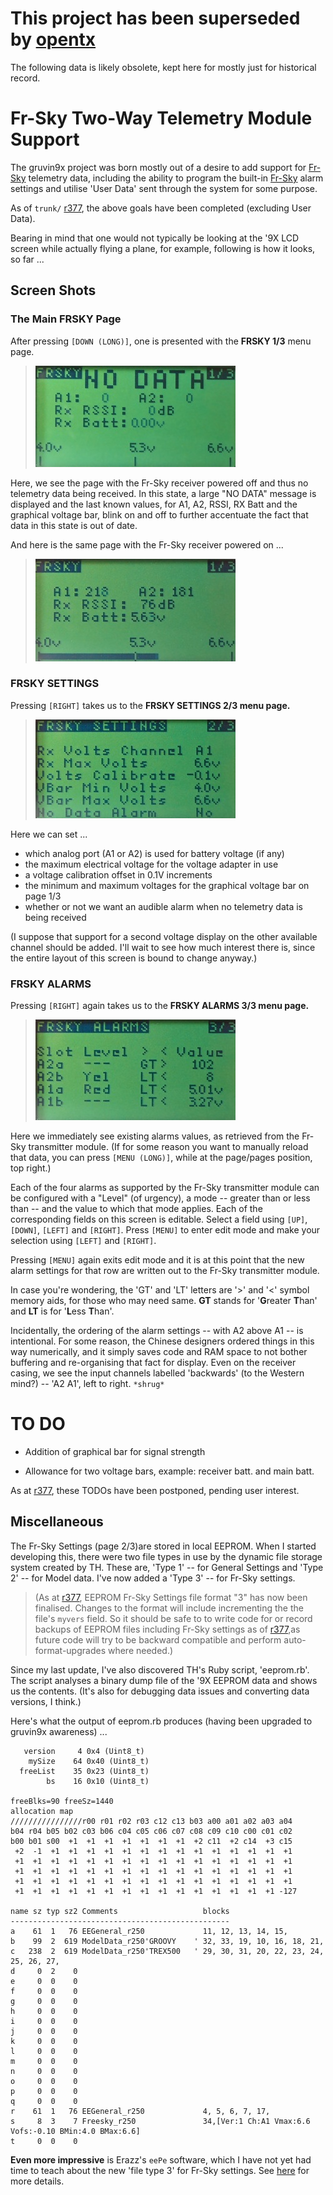 # This project has been superseded by [opentx](http://opentx.googlecode.com/) #

The following data is likely obsolete, kept here for mostly just for historical record.


# Fr-Sky Two-Way Telemetry Module Support #

The gruvin9x project was born mostly out of a desire to add support for [Fr-Sky](http://www.frsky-rc.com) telemetry data, including the ability to program the built-in [Fr-Sky](http://www.frsky-rc.com) alarm settings and utilise 'User Data' sent through the system for some purpose.

As of `trunk/` [r377](https://code.google.com/p/gruvin9x/source/detail?r=377), the above goals have been completed (excluding User Data).

Bearing in mind that one would not typically be looking at the '9X LCD screen while actually flying a plane, for example, following is how it looks, so far ...

## Screen Shots ##

### The Main FRSKY Page ###
After pressing `[DOWN (LONG)]`, one is presented with the **FRSKY 1/3** menu page.

> ![](FrSky.attach/no-data.jpg)

Here, we see the page with the Fr-Sky receiver powered off and thus no telemetry data being received. In this state, a large "NO DATA" message is displayed and the last known values, for A1, A2, RSSI, RX Batt and the graphical voltage bar, blink on and off to further accentuate the fact that data in this state is out of date.


And here is the same page with the Fr-Sky receiver powered on ...

> ![](FrSky.attach/got-data.jpg)

### FRSKY SETTINGS ###
Pressing `[RIGHT]` takes us to the **FRSKY SETTINGS 2/3 menu page.**

> ![](FrSky.attach/settings.jpg)

Here we can set ...
  * which analog port (A1 or A2) is used for battery voltage (if any)
  * the maximum electrical voltage for the voltage adapter in use
  * a voltage calibration offset in 0.1V increments
  * the minimum and maximum voltages for the graphical voltage bar on page 1/3
  * whether or not we want an audible alarm when no telemetry data is being received

(I suppose that support for a second voltage display on the other available channel should be added. I'll wait to see how much interest there is, since the entire layout of this screen is bound to change anyway.)

### FRSKY ALARMS ###
Pressing `[RIGHT]` again takes us to the **FRSKY ALARMS 3/3 menu page.**

> ![](FrSky.attach/alarms.jpg)

Here we immediately see existing alarms values, as retrieved from the Fr-Sky transmitter module. (If for some reason you want to manually reload that data, you can press `[MENU (LONG)]`, while at the page/pages position, top right.)

Each of the four alarms as supported by the Fr-Sky transmitter module can be configured with a "Level" (of urgency), a mode -- greater than or less than -- and the value to which that mode applies. Each of the corresponding fields on this screen is editable. Select a field using `[UP]`, `[DOWN]`, `[LEFT]` and `[RIGHT]`. Press `[MENU]` to enter edit mode and make your selection using `[LEFT]` and `[RIGHT]`.

Pressing `[MENU]` again exits edit mode and it is at this point that the new alarm settings for that row are written out to the Fr-Sky transmitter module.

In case you're wondering, the 'GT' and 'LT' letters are '>' and '<' symbol memory aids, for those who may need same. **GT** stands for '<b>G</b>reater <b>T</b>han' and **LT** is for '<b>L</b>ess <b>T</b>han'.

Incidentally, the ordering of the alarm settings -- with A2 above A1 -- is intentional. For some reason, the Chinese designers ordered things in this way numerically, and it simply saves code and RAM space to not bother buffering and re-organising that fact for display. Even on the receiver casing, we see the input channels labelled 'backwards' (to the Western mind?) -- 'A2 A1', left to right. `*shrug*`

# TO DO #

  * Addition of graphical bar for signal strength

  * Allowance for two voltage bars, example: receiver batt. and main batt.

As at [r377](https://code.google.com/p/gruvin9x/source/detail?r=377), these TODOs have been postponed, pending user interest.

## Miscellaneous ##

The Fr-Sky Settings (page 2/3)are stored in local EEPROM. When I started developing this, there were two file types in use by the dynamic file storage system created by TH. These are, 'Type 1' -- for General Settings and 'Type 2' -- for Model data. I've now added a 'Type 3' -- for Fr-Sky settings.

> (As at [r377](https://code.google.com/p/gruvin9x/source/detail?r=377), EEPROM Fr-Sky Settings file format "3" has now been finalised. Changes to the format will include incrementing the the file's `myvers` field. So it should be safe to to write code for or record backups of EEPROM files including Fr-Sky settings as of [r377](https://code.google.com/p/gruvin9x/source/detail?r=377),as future code will try to be backward compatible and perform auto-format-upgrades where needed.)

Since my last update, I've also discovered TH's Ruby script, 'eeprom.rb'. The script analyses a binary dump file of the '9X EEPROM data and shows us the contents. (It's also for debugging data issues and converting data versions, I think.)

Here's what the output of eeprom.rb produces (having been upgraded to gruvin9x awareness) ...

```
   version     4 0x4 (Uint8_t)
    mySize    64 0x40 (Uint8_t)
  freeList    35 0x23 (Uint8_t)
        bs    16 0x10 (Uint8_t)

freeBlks=90 freeSz=1440
allocation map
////////////////r00 r01 r02 r03 c12 c13 b03 a00 a01 a02 a03 a04 
b04 r04 b05 b02 c03 b06 c04 c05 c06 c07 c08 c09 c10 c00 c01 c02 
b00 b01 s00  +1  +1  +1  +1  +1  +1  +1  +2 c11  +2 c14  +3 c15 
 +2  -1  +1  +1  +1  +1  +1  +1  +1  +1  +1  +1  +1  +1  +1  +1 
 +1  +1  +1  +1  +1  +1  +1  +1  +1  +1  +1  +1  +1  +1  +1  +1 
 +1  +1  +1  +1  +1  +1  +1  +1  +1  +1  +1  +1  +1  +1  +1  +1 
 +1  +1  +1  +1  +1  +1  +1  +1  +1  +1  +1  +1  +1  +1  +1  +1 
 +1  +1  +1  +1  +1  +1  +1  +1  +1  +1  +1  +1  +1  +1  +1 -127 

name sz typ sz2 Comments                   blocks
-------------------------------------------------
a    61  1   76 EEGeneral_r250             11, 12, 13, 14, 15,
b    99  2  619 ModelData_r250'GROOVY    ' 32, 33, 19, 10, 16, 18, 21,
c   238  2  619 ModelData_r250'TREX500   ' 29, 30, 31, 20, 22, 23, 24, 25, 26, 27,
d     0  2    0 
e     0  0    0 
f     0  0    0 
g     0  0    0 
h     0  0    0 
i     0  0    0 
j     0  0    0 
k     0  0    0 
l     0  0    0 
m     0  0    0 
n     0  0    0 
o     0  0    0 
p     0  0    0 
q     0  0    0 
r    61  1   76 EEGeneral_r250             4, 5, 6, 7, 17,
s     8  3    7 Freesky_r250               34,[Ver:1 Ch:A1 Vmax:6.6 Vofs:-0.10 BMin:4.0 BMax:6.6]
t     0  0    0 
```

**Even more impressive** is Erazz's `eePe` software, which I have not yet had time to teach about the new 'file type 3' for Fr-Sky settings. See [here](eePe.md) for more details.


